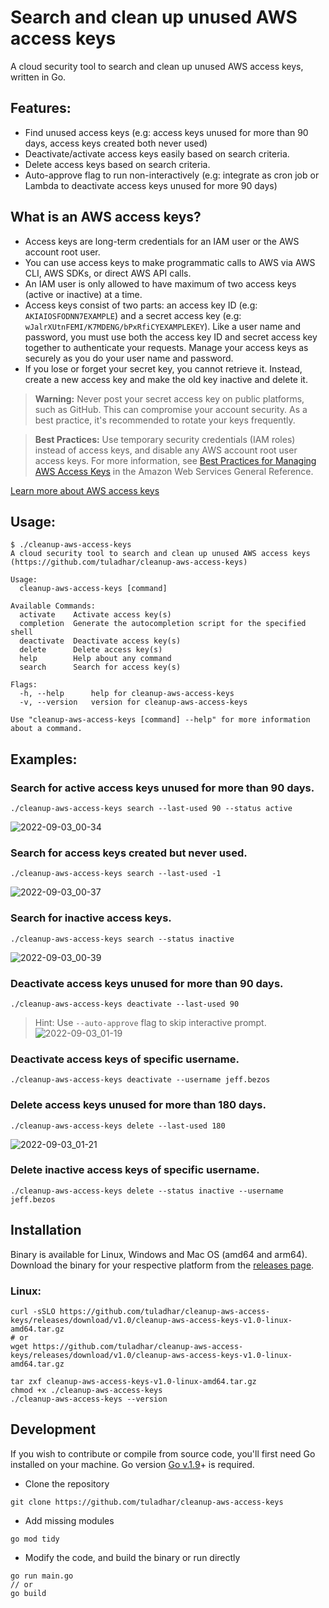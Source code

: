 # Search and clean up unused AWS access keys
A cloud security tool to search and clean up unused AWS access keys, written in Go.

## Features:
* Find unused access keys (e.g: access keys unused for more than 90 days, access keys created both never used)
* Deactivate/activate access keys easily based on search criteria.
* Delete access keys based on search criteria.
* Auto-approve flag to run non-interactively (e.g: integrate as cron job or Lambda to deactivate access keys unused for more 90 days)

## What is an AWS access keys?
* Access keys are long-term credentials for an IAM user or the AWS account root user.
* You can use access keys to make programmatic calls to AWS via AWS CLI, AWS SDKs, or direct AWS API calls.
* An IAM user is only allowed to have maximum of two access keys (active or inactive) at a time.
* Access keys consist of two parts: an access key ID (e.g: `AKIAIOSFODNN7EXAMPLE`) and a secret access key (e.g: `wJalrXUtnFEMI/K7MDENG/bPxRfiCYEXAMPLEKEY`). Like a user name and password, you must use both the access key ID and secret access key together to authenticate your requests. Manage your access keys as securely as you do your user name and password.
* If you lose or forget your secret key, you cannot retrieve it. Instead, create a new access key and make the old key inactive and delete it.


> **Warning:** Never post your secret access key on public platforms, such as GitHub. This can compromise your account security. As a best practice, it's recommended to rotate your keys frequently.

> __Best Practices:__ Use temporary security credentials (IAM roles) instead of access keys, and disable any AWS account root user access keys. For more information, see [Best Practices for Managing AWS Access Keys](https://docs.aws.amazon.com/general/latest/gr/aws-access-keys-best-practices.html) in the Amazon Web Services General Reference.

[Learn more about AWS access keys](https://docs.aws.amazon.com/IAM/latest/UserGuide/id_credentials_access-keys.html?icmpid=docs_iam_console)

## Usage:
```
$ ./cleanup-aws-access-keys 
A cloud security tool to search and clean up unused AWS access keys (https://github.com/tuladhar/cleanup-aws-access-keys)

Usage:
  cleanup-aws-access-keys [command]

Available Commands:
  activate    Activate access key(s)
  completion  Generate the autocompletion script for the specified shell
  deactivate  Deactivate access key(s)
  delete      Delete access key(s)
  help        Help about any command
  search      Search for access key(s)

Flags:
  -h, --help      help for cleanup-aws-access-keys
  -v, --version   version for cleanup-aws-access-keys

Use "cleanup-aws-access-keys [command] --help" for more information about a command.
```

## Examples:

### Search for active access keys unused for more than 90 days.
```
./cleanup-aws-access-keys search --last-used 90 --status active
```
![2022-09-03_00-34](https://user-images.githubusercontent.com/5674762/188224200-272d5b1c-c5bc-44ce-821f-1d63d473d05d.png)

### Search for access keys created but never used.
```
./cleanup-aws-access-keys search --last-used -1
```
![2022-09-03_00-37](https://user-images.githubusercontent.com/5674762/188224291-ad0f7132-e4bf-41e4-9dd0-b5f71d3a849c.png)

### Search for inactive access keys.
```
./cleanup-aws-access-keys search --status inactive
```
![2022-09-03_00-39](https://user-images.githubusercontent.com/5674762/188224305-a8b8bf4e-e24d-4e59-9528-2e49fe8a395c.png)

### Deactivate access keys unused for more than 90 days.
```
./cleanup-aws-access-keys deactivate --last-used 90
```
> Hint: Use `--auto-approve` flag to skip interactive prompt.
![2022-09-03_01-19](https://user-images.githubusercontent.com/5674762/188224695-6cbf8564-993f-474a-8596-b24dae41c10d.png)

### Deactivate access keys of specific username.
```
./cleanup-aws-access-keys deactivate --username jeff.bezos
```

### Delete access keys unused for more than 180 days.
```
./cleanup-aws-access-keys delete --last-used 180
```
![2022-09-03_01-21](https://user-images.githubusercontent.com/5674762/188224980-280fe611-0f70-48c4-acac-c4fed98b0756.png)

### Delete inactive access keys of specific username.
```
./cleanup-aws-access-keys delete --status inactive --username jeff.bezos
```

## Installation
Binary is available for Linux, Windows and Mac OS (amd64 and arm64). Download the binary for your respective platform from the [releases page](https://github.com/tuladhar/cleanup-aws-access-keys/releases).

### Linux:
```
curl -sSLO https://github.com/tuladhar/cleanup-aws-access-keys/releases/download/v1.0/cleanup-aws-access-keys-v1.0-linux-amd64.tar.gz
# or
wget https://github.com/tuladhar/cleanup-aws-access-keys/releases/download/v1.0/cleanup-aws-access-keys-v1.0-linux-amd64.tar.gz

tar zxf cleanup-aws-access-keys-v1.0-linux-amd64.tar.gz
chmod +x ./cleanup-aws-access-keys
./cleanup-aws-access-keys --version
```

## Development
If you wish to contribute or compile from source code, you'll first need Go installed on your machine. Go version [Go v.1.9](https://go.dev/dl/)+ is required.

- Clone the repository
```
git clone https://github.com/tuladhar/cleanup-aws-access-keys
```
- Add missing modules
```
go mod tidy
```
- Modify the code, and build the binary or run directly
```
go run main.go
// or
go build
```
